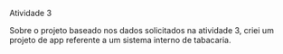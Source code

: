 Atividade 3



Sobre o projeto
baseado nos dados solicitados na atividade 3,  criei um projeto de app referente a um sistema interno de tabacaria.
